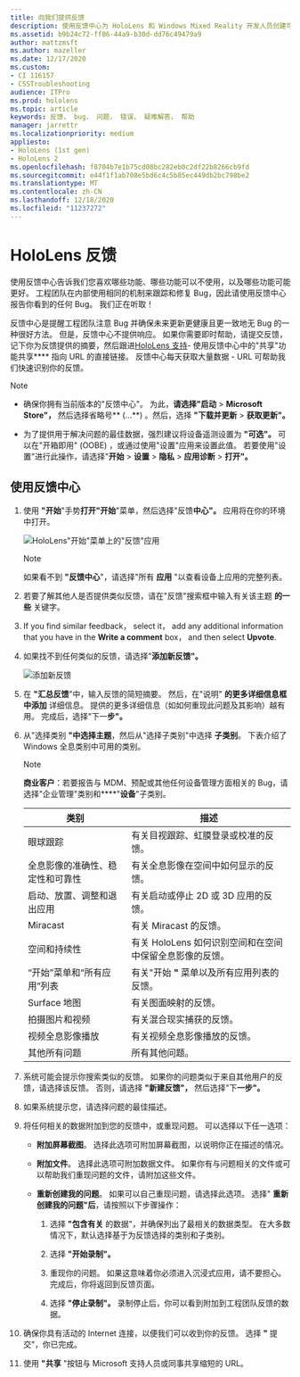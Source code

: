 ```yaml
---
title: 向我们提供反馈
description: 使用反馈中心为 HoloLens 和 Windows Mixed Reality 开发人员创建可操作反馈。
ms.assetid: b9b24c72-ff86-44a9-b30d-dd76c49479a9
author: mattzmsft
ms.author: mazeller
ms.date: 12/17/2020
ms.custom:
- CI 116157
- CSSTroubleshooting
audience: ITPro
ms.prod: hololens
ms.topic: article
keywords: 反馈， bug， 问题， 错误， 疑难解答， 帮助
manager: jarrettr
ms.localizationpriority: medium
appliesto:
- HoloLens (1st gen)
- HoloLens 2
ms.openlocfilehash: f8704b7e1b75cd08bc282eb0c2df22b8266cb9fd
ms.sourcegitcommit: e44f1f1ab708e5bd6c4c5b85ec449db2bc798be2
ms.translationtype: MT
ms.contentlocale: zh-CN
ms.lasthandoff: 12/18/2020
ms.locfileid: "11237272"
---
```

# HoloLens 反馈

使用反馈中心告诉我们您喜欢哪些功能、哪些功能可以不使用，以及哪些功能可能更好。 工程团队在内部使用相同的机制来跟踪和修复 Bug，因此请使用反馈中心报告你看到的任何 Bug。 我们正在听取！

反馈中心是提醒工程团队注意 Bug 并确保未来更新更健康且更一致地无 Bug 的一种很好方法。 但是，反馈中心不提供响应。 如果你需要即时帮助，请提交反馈，记下你为反馈提供的摘要，然后跟进[HoloLens 支持](https://support.microsoft.com/supportforbusiness/productselection?sapid=e9391227-fa6d-927b-0fff-f96288631b8f)- 使用反馈中心中的"共享"功能共享**** 指向 URL 的直接链接。 反馈中心每天获取大量数据 - URL 可帮助我们快速识别你的反馈。

> [!NOTE]  
>  
> - 确保你拥有当前版本的"反馈中心"。 为此，**请选择"启动**  >  **Microsoft Store"，** 然后选择省略号** (...**) 。然后，选择 **"下载并更新**  >  **获取更新"。**  
>  
> - 为了提供用于解决问题的最佳数据，强烈建议将设备遥测设置为 **"可选"。** 可以在"开箱即用" (OOBE) ，或通过使用"设置"应用来设置此值。 若要使用"设置"进行此操作，请选择"**开始**  >  **设置**  >  **隐私**  >  **应用诊断**  >  **打开"。**

## 使用反馈中心

1. 使用 **"开始**"手势**打开"开始**"菜单，然后选择"反馈**中心"。** 应用将在你的环境中打开。

   ![HoloLens"开始"菜单上的"反馈"应用](./images/hololens2-feedbackhub-tile.png)
   > [!NOTE]  
   > 如果看不到 **"反馈中心**"，请选择"所有 **应用** "以查看设备上应用的完整列表。

1. 若要了解其他人是否提供类似反馈，请在"反馈"搜索框中输入有关该主题 **的一些** 关键字。
1. If you find similar feedback， select it， add any additional information that you have in the **Write a comment** box， and then select **Upvote**.
1. 如果找不到任何类似的反馈，请选择"**添加新反馈"。**

   ![添加新反馈](./images/hololens-feedback-1.png)

1. 在 **"汇总反馈**"中，输入反馈的简短摘要。 然后，在"说明" **的更多详细信息框中添加** 详细信息。 提供的更多详细信息（如如何重现此问题及其影响）越有用。 完成后，选择"下一**步"。**

1. 从"选择类别 **"中选择主题**，然后从"选择子类别"中选择 **子类别**。 下表介绍了 Windows 全息类别中可用的类别。

   > [!NOTE]  
   > **商业客户**：若要报告与 MDM、预配或其他任何设备管理方面相关的 Bug，请选择"企业管理"类别和****"**设备**"子类别。

   |类别 |描述 |
   | --- | --- |
   |眼球跟踪 |有关目视跟踪、虹膜登录或校准的反馈。 |
   |全息影像的准确性、稳定性和可靠性 |有关全息影像在空间中如何显示的反馈。 |
   |启动、放置、调整和退出应用 |有关启动或停止 2D 或 3D 应用的反馈。 |
   |Miracast |有关 Miracast 的反馈。 |
   |空间和持续性 |有关 HoloLens 如何识别空间和在空间中保留全息影像的反馈。 |
   |“开始”菜单和“所有应用”列表 |有关"开始 **"** 菜单以及所有应用列表的反馈。 |
   |Surface 地图 |有关图面映射的反馈。 |
   |拍摄图片和视频 |有关混合现实捕获的反馈。 |
   |视频全息影像播放 |有关视频全息影像播放的反馈。 |
   |其他所有问题 |所有其他问题。 |

1. 系统可能会提示你搜索类似的反馈。 如果你的问题类似于来自其他用户的反馈，请选择该反馈。 否则，请选择 **"新建反馈"，** 然后选择"下**一步"。**

1. 如果系统提示您，请选择问题的最佳描述。

1. 将任何相关的数据附加到您的反馈中，或重现问题。 可以选择以下任一选项：

   - **附加屏幕截图**。 选择此选项可附加屏幕截图，以说明你正在描述的情况。
   - **附加文件**。 选择此选项可附加数据文件。 如果你有与问题相关的文件或可以帮助我们重现问题的文件，请附加这些文件。
   - **重新创建我的问题**。 如果可以自己重现问题，请选择此选项。 选择" **重新创建我的问题"后**，请按照以下步骤操作：  

     1. 选择 **"包含有关** 的数据"，并确保列出了最相关的数据类型。 在大多数情况下，默认选择基于为反馈选择的类别和子类别。  
     1. 选择 **"开始录制"。**

     1. 重现你的问题。 如果这意味着你必须进入沉浸式应用，请不要担心。 完成后，你将返回到反馈页面。
     1. 选择 **"停止录制"。** 录制停止后，你可以看到附加到工程团队反馈的数据。

1. 确保你具有活动的 Internet 连接，以便我们可以收到你的反馈。 选择 **"** 提交"，你已完成。

1. 使用 **"共享** "按钮与 Microsoft 支持人员或同事共享缩短的 URL。